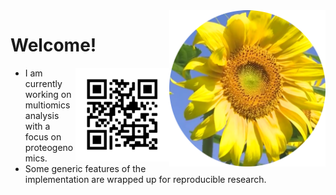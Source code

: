 <img src="https://github.com/jinghuazhao/jinghuazhao/blob/master/gansubaiyin-circle.png" align="right" height="250" width="250" />

# Welcome!

<img src="https://github.com/jinghuazhao/jinghuazhao/blob/master/jhz-50.png" align="right" />

- I am currently working on multiomics analysis with a focus on proteogenomics.
- Some generic features of the implementation are wrapped up for reproducible research.
